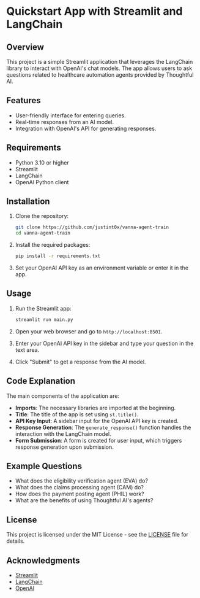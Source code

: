 
# Quickstart App with Streamlit and LangChain

## Overview

This project is a simple Streamlit application that leverages the LangChain library to interact with OpenAI's chat models. The app allows users to ask questions related to healthcare automation agents provided by Thoughtful AI.

## Features

- User-friendly interface for entering queries.
- Real-time responses from an AI model.
- Integration with OpenAI's API for generating responses.

## Requirements

- Python 3.10 or higher
- Streamlit
- LangChain
- OpenAI Python client

## Installation

1. Clone the repository:

   ```bash
   git clone https://github.com/justint0x/vanna-agent-train
   cd vanna-agent-train
   ```

2. Install the required packages:

   ```bash
   pip install -r requirements.txt
   ```

3. Set your OpenAI API key as an environment variable or enter it in the app.

## Usage

1. Run the Streamlit app:

   ```bash
   streamlit run main.py
   ```

2. Open your web browser and go to `http://localhost:8501`.

3. Enter your OpenAI API key in the sidebar and type your question in the text area.

4. Click "Submit" to get a response from the AI model.

## Code Explanation

The main components of the application are:

- **Imports**: The necessary libraries are imported at the beginning.
- **Title**: The title of the app is set using `st.title()`.
- **API Key Input**: A sidebar input for the OpenAI API key is created.
- **Response Generation**: The `generate_response()` function handles the interaction with the LangChain model.
- **Form Submission**: A form is created for user input, which triggers response generation upon submission.

## Example Questions

- What does the eligibility verification agent (EVA) do?
- What does the claims processing agent (CAM) do?
- How does the payment posting agent (PHIL) work?
- What are the benefits of using Thoughtful AI's agents?

## License

This project is licensed under the MIT License - see the [LICENSE](LICENSE) file for details.

## Acknowledgments

- [Streamlit](https://streamlit.io/)
- [LangChain](https://langchain.readthedocs.io/)
- [OpenAI](https://openai.com/)
